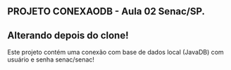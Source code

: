 ## PROJETO CONEXAODB - Aula 02 Senac/SP. 

## Alterando depois do clone!

Este projeto contém uma conexão com base de dados local (JavaDB) com usuário e senha senac/senac!

